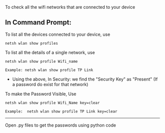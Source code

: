 To check all the wifi networks that are connected to your device

In Command Prompt:
------------------
To list all the devices connected to your device, use 
    
    netsh wlan show profiles  

To list all the details of a single network, use

    netsh wlan show profile Wifi_name
    
    Example: netsh wlan show profile TP Link
- Using the above, In Security: we find the "Security Key" as "Present" (If a password do exist for that network)

To make the Password Visible, Use 
    
    netsh wlan show profile Wifi_Name key=clear
    
    Example:  netsh wlan show profile TP Link key=clear
    
----

Open .py files to get the passwords using python code